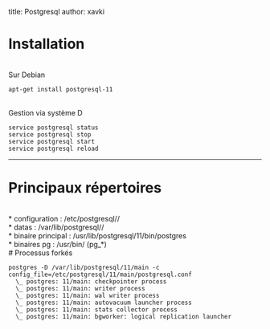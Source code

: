 title: Postgresql
author: xavki


# Installation


<br>
Sur Debian

```
apt-get install postgresql-11
```



<br>
Gestion via système D

```
service postgresql status
service postgresql stop
service postgresql start
service postgresql reload
```

-------------------------------------------------------------------


# Principaux répertoires

<br>
* configuration : /etc/postgresql/<version>/<clusterpg>

<br>
* datas : /var/lib/postgresql/<version>/<clusterpg> 

<br>
* binaire principal : /usr/lib/postgresql/11/bin/postgres

<br>
* binaires pg : /usr/bin/ (pg_*)


<br>
# Processus forkés


```
postgres -D /var/lib/postgresql/11/main -c config_file=/etc/postgresql/11/main/postgresql.conf
  \_ postgres: 11/main: checkpointer process   
  \_ postgres: 11/main: writer process   
  \_ postgres: 11/main: wal writer process   
  \_ postgres: 11/main: autovacuum launcher process   
  \_ postgres: 11/main: stats collector process   
  \_ postgres: 11/main: bgworker: logical replication launcher 
```

